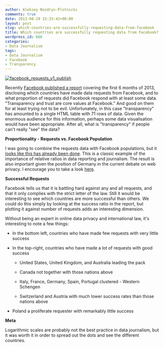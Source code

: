 ```yaml
---
author: Aleksey Nozdryn-Plotnicki
comments: true
date: 2013-08-29 15:33:42+00:00
layout: post
slug: which-countries-are-successfully-requesting-data-from-facebook
title: Which countries are successfully requesting data from Facebook?
wordpress_id: 666
categories:
- Data Journalism
tags:
- Data Journalism
- Facebook
- Transparency
---
```


[![facebook_requests_v1_publish](http://alekseynp.github.io/wp-content/uploads/2013/08/facebook_requests_v1_publish.png)](http://alekseynp.github.io/wp-content/uploads/2013/08/facebook_requests_v1_publish.png)

Recently [Facebook published a report](http://newsroom.fb.com/News/699/Global-Government-Requests-Report) covering the first 6 months of 2013, disclosing which countries have made data requests from Facebook, and to what proportion of requests did Facebook respond with at least some data. "Transparency and trust are core values at Facebook." And good on them for at least trying not to be evil. Unfortunately, in this case "transparency" has amounted to a single HTML table with 71 rows of data. Given the enormous audience for this information, perhaps some data visualisation would have been appropriate. After all, what is "transparency" if people can't really "see" the data?

**Proportionality - Requests vs. Facebook Population**

I was going to combine the requests data with Facebook populations, but it [looks like this has already been done](http://www.motherjones.com/kevin-drum/2013/08/chart-day-which-countries-snoop-facebook-users-most). This is a classic example of the importance of relative ratios in data reporting and journalism. The result is also important given the position of Germany in the current debate on web privacy. I encourage you to take a look [here](http://www.motherjones.com/kevin-drum/2013/08/chart-day-which-countries-snoop-facebook-users-most).

**Successful Requests**

Facebook tells us that it is battling hard against any and all requests, and that it only complies with the strict letter of the law. Still it would be interesting to see which countries are more successful than others. We could do this simply by looking at the success ratio in the report, but plotting it against number of requests adds an interesting dimension.

Without being an expert in online data privacy and international law, it's interesting to note a few things:



	
  * In the bottom left, countries who have made few requests with very little success

	
  * In the top-right, countries who have made a lot of requests with good success

	
    * United States, United Kingdom, and Australia leading the pack

	
    * Canada not together with those nations above

	
    * Italy, France, Germany, Spain, Portugal clustered - Western Schengen

	
    * Switzerland and Austria with much lower success rates than those nations above




	
  * Poland a proliferate requester with remarkably little success


**Meta**

Logarithmic scales are probably not the best practice in data journalism, but it was worth it in order to spread out the dots and see the different countries.


